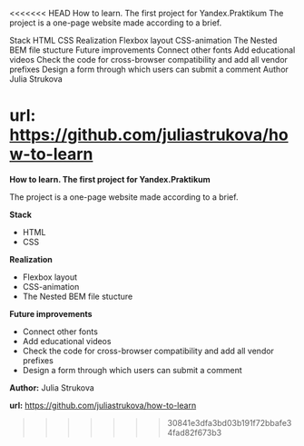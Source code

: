 <<<<<<< HEAD
How to learn. The first project for Yandex.Praktikum
The project is a one-page website made according to a brief.

Stack
HTML
CSS
Realization
Flexbox layout
CSS-animation
The Nested BEM file stucture
Future improvements
Connect other fonts
Add educational videos
Check the code for cross-browser compatibility and add all vendor prefixes
Design a form through which users can submit a comment
Author
Julia Strukova

url:
https://github.com/juliastrukova/how-to-learn
=======
**How to learn. The first project for Yandex.Praktikum**

The project is a one-page website made according to a brief.

**Stack**
* HTML
* CSS

**Realization**
* Flexbox layout
* CSS-animation
* The Nested BEM file stucture

**Future improvements**
* Connect other fonts
* Add educational videos
* Check the code for cross-browser compatibility and add all vendor prefixes
* Design a form through which users can submit a comment

**Author:** Julia Strukova

**url:**
https://github.com/juliastrukova/how-to-learn
>>>>>>> 30841e3dfa3bd03b191f72bbafe34fad82f673b3
